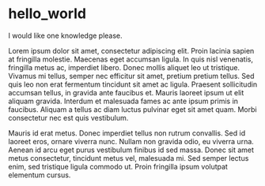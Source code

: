 # hello_world
I would like one knowledge please.

Lorem ipsum dolor sit amet, consectetur adipiscing elit. Proin lacinia sapien at fringilla molestie. Maecenas eget accumsan ligula. In quis nisl venenatis, fringilla metus ac, imperdiet libero. Donec mollis aliquet leo ut tristique. Vivamus mi tellus, semper nec efficitur sit amet, pretium pretium tellus. Sed quis leo non erat fermentum tincidunt sit amet ac ligula. Praesent sollicitudin accumsan tellus, in gravida ante faucibus et. Mauris laoreet ipsum ut elit aliquam gravida. Interdum et malesuada fames ac ante ipsum primis in faucibus. Aliquam a tellus ac diam luctus pulvinar eget sit amet quam. Morbi consectetur nec est quis vestibulum.

Mauris id erat metus. Donec imperdiet tellus non rutrum convallis. Sed id laoreet eros, ornare viverra nunc. Nullam non gravida odio, eu viverra urna. Aenean id arcu eget purus vestibulum finibus id sed massa. Donec sit amet metus consectetur, tincidunt metus vel, malesuada mi. Sed semper lectus enim, sed tristique ligula commodo ut. Proin fringilla ipsum volutpat elementum cursus. 

